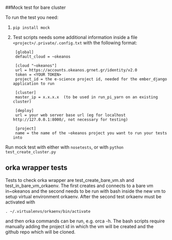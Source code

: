 ##Mock test for bare cluster

To run the test you need:

1. `pip install mock`

2. Test scripts needs some additional information inside a file          `<project>/.private/.config.txt` with the following format:

        [global]
        default_cloud = ~okeanos

        [cloud "~okeanos"]
        url = https://accounts.okeanos.grnet.gr/identity/v2.0
        token = <YOUR TOKEN>
        project_id = the e-science project id, needed for the ember_django application to run

        [cluster]
        master_ip = x.x.x.x  (to be used in run_pi_yarn on an existing cluster)

        [deploy]
        url = your web server base url (eg for localhost http://127.0.0.1:8000/, not necessary for testing) 

        [project]
        name = the name of the ~okeanos project you want to run your tests into


Run mock test with either with `nosetests`, or  with `python test_create_cluster.py`

orka wrapper tests
------------------
Tests to check orka wrapper are test_create_bare_vm.sh and test_in_bare_vm_orkaenv. The first creates and connects to a bare vm in~okeanos 
and the second needs to be run with bash inside the new vm to setup virtual environment orkaenv. After the second test orkaenv must be activated with

    . ~/.virtualenvs/orkaenv/bin/activate

and then orka commands can be run, e.g. orca -h.  The bash scripts require manually adding the project id in which the vm will be created and the github repo which will be cloned. 
